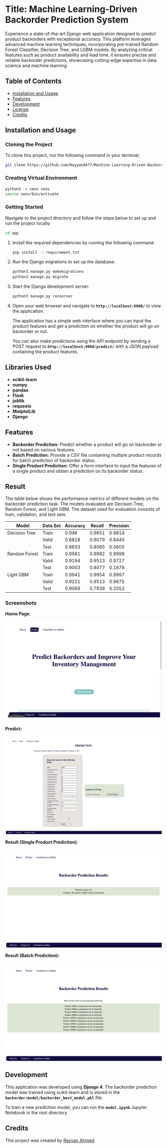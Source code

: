 # Title: Machine Learning-Driven Backorder Prediction System

Experience a state-of-the-art Django web application designed to predict product backorders with exceptional accuracy. This platform leverages advanced machine learning techniques, incorporating pre-trained Random Forest Classifier, Decision Tree, and LGBM models. By analyzing critical features such as product availability and lead time, it ensures precise and reliable backorder predictions, showcasing cutting-edge expertise in data science and machine learning.

## Table of Contents

- [Installation and Usage](#installation-and-usage)
- [Features](#features)
- [Development](#development)
- [License](#license)
- [Credits](#credits)

## Installation and Usage

### Cloning the Project

To clone this project, run the following command in your terminal:

```bash
git clone https://github.com/Rayyan9477/Machine-Learning-Driven-Backorder-Prediction-System
```

### Creating Virtual Environment

```bash
python3 -m venv venv
source venv/bin/activate
```

### Getting Started

Navigate to the project directory and follow the steps below to set up and run the project locally:

```bash
cd app
```

1. Install the required dependencies by running the following command:

    ```bash
    pip install -r requirement.txt
    ```

2. Run the Django migrations to set up the database:

    ```bash
    python3 manage.py makemigrations
    python3 manage.py migrate
    ```

3. Start the Django development server:

    ```bash
    python3 manage.py runserver
    ```

4. Open your web browser and navigate to **`http://localhost:8000/`** to view the application.

    The application has a simple web interface where you can input the product features and get a prediction on whether the product will go on backorder or not.

    You can also make predictions using the API endpoint by sending a POST request to **`http://localhost:8000/predict/`** with a JSON payload containing the product features.

## Libraries Used
- **scikit-learn**
- **numpy**
- **pandas**
- **Flask**
- **joblib**
- **requests**
- **MatplotLib**
- **Django**

## Features

- **Backorder Prediction:** Predict whether a product will go on backorder or not based on various features.
- **Batch Prediction:** Provide a CSV file containing multiple product records for batch prediction of backorder status.
- **Single Product Prediction:** Offer a form interface to input the features of a single product and obtain a prediction on its backorder status.

## Result

The table below shows the performance metrics of different models on the backorder prediction task. The models evaluated are Decision Tree, Random Forest, and Light GBM. The dataset used for evaluation consists of train, validation, and test sets.

| Model | Data Set | Accuracy | Recall | Precision |
| --- | --- | --- | --- | --- |
| Decision Tree | Train | 0.946 | 0.9651 | 0.9814 |
|  | Valid | 0.8818 | 0.9079 | 0.8445 |
|  | Test | 0.8633 | 0.8065 | 0.0605 |
| Random Forest | Train | 0.9981 | 0.9982 | 0.9998 |
|  | Valid | 0.9194 | 0.9513 | 0.9727 |
|  | Test | 0.9003 | 0.8077 | 0.1878 |
| Light GBM | Train | 0.9941 | 0.9954 | 0.9997 |
|  | Valid | 0.9221 | 0.9513 | 0.9675 |
|  | Test | 0.9069 | 0.7939 | 0.2052 |

### Screenshots

**Home Page**:

![Home Page](images/home_page.png)

**Predict:**

![Predict](images/predict.png)

**Result (Single Product Prediction):**

![Single Product Prediction](images/single_prediction.png)

**Result (Batch Prediction):**

![Batch Prediction](images/batch_prediction.png)

## Development

This application was developed using **Django 4**. The backorder prediction model was trained using scikit-learn and is stored in the **`backorder/model/backorder_best_model.pkl`** file.

To train a new prediction model, you can run the **`model.ipynb`** Jupyter Notebook in the root directory.


## Credits

This project was created by [Rayyan Ahmed]( https://www.linkedin.com/in/rayyan-ahmed9477/ ).

